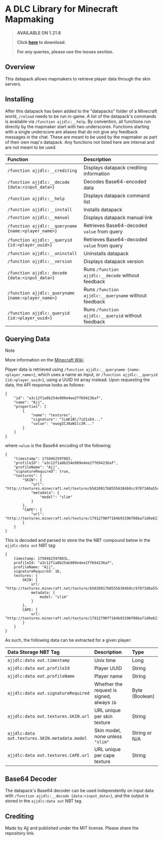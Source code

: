 # A DLC Library for Minecraft Mapmaking

> **AVAILABLE ON 1.21.8**
>
> **Click [here](https://github.com/AjjMC/ajjdlc/archive/refs/heads/main.zip) to download.**
>
> **For any queries, please use the issues section.**

## Overview

This datapack allows mapmakers to retrieve player data through the skin servers.

## Installing

After this datapack has been added to the "datapacks" folder of a Minecraft world, ``/reload`` needs to be run in-game. A list of the datapack's commands is available via ``/function ajjdlc:__help``. By convention, all functions run directly by the mapmaker start with two underscores. Functions starting with a single underscore are aliases that do not give any feedback messages in the chat. These are meant to be used by the mapmaker as part of their own map's datapack. Any functions not listed here are internal and are not meant to be used.

| Function                                              | Description                                            |
|:------------------------------------------------------|:-------------------------------------------------------|
| ``/function ajjdlc:__crediting``                      | Displays datapack crediting information                |
| ``/function ajjdlc:__decode {data:<input_data>}``     | Decodes Base64-encoded data                            |
| ``/function ajjdlc:__help``                           | Displays datapack command list                         |
| ``/function ajjdlc:__install``                        | Installs datapack                                      |
| ``/function ajjdlc:__manual``                         | Displays datapack manual link                          |
| ``/function ajjdlc:__queryname {name:<player_name>}`` | Retrieves Base64-decoded ``value`` from query          |
| ``/function ajjdlc:__queryid {id:<player_uuid>}``     | Retrieves Base64-decoded ``value`` from query          |
| ``/function ajjdlc:__uninstall``                      | Uninstalls datapack                                    |
| ``/function ajjdlc:__version``                        | Displays datapack version                              |
| ``/function ajjdlc:_decode {data:<input_data>}``      | Runs ``/function ajjdlc:__decode`` without feedback    |
| ``/function ajjdlc:_queryname {name:<player_name>}``  | Runs ``/function ajjdlc:__queryname`` without feedback |
| ``/function ajjdlc:_queryid {id:<player_uuid>}``      | Runs ``/function ajjdlc:__queryid`` without feedback   |

## Querying Data

> [!NOTE]
> More information on the [Minecraft Wiki](https://minecraft.wiki/w/Mojang_API#Query_player's_skin_and_cape).

Player data is retrieved using ``/function ajjdlc:__queryname {name:<player_name>}``, which uses a name as input, or ``/function ajjdlc:__queryid {id:<player_uuid>}``, using a UUID Int array instead. Upon requesting the data, the API response looks as follows:

```
{
    "id": "a3c12f1a8b254e989e4ee2ff694236af",
    "name": "Ajj",
    "properties": [
        {
            "name": "textures",
            "signature": "lLmK1Bl/7iO1xE4..."
            "value": "ewogICJ0aW1lc3R..."
        }
    ]
}
```

where ``value`` is the Base64 encoding of the following:

```
{
    "timestamp": 1750462597883,
    "profileId": "a3c12f1a8b254e989e4ee2ff694236af",
    "profileName": "Ajj",
    "signatureRequired": true,
    "textures": {
        "SKIN": {
            "url": "http://textures.minecraft.net/texture/b5820917b85556384b9cc97073d0a55c07599cabc3f4e4785d93937f8ba887e1",
            "metadata": {
                "model": "slim"
            }
        },
        "CAPE": {
            "url": "http://textures.minecraft.net/texture/17912790ff164b93196f08ba71d0e62129304776d0f347334f8a6eae509f8a56"
        }
    }
}
```

This is decoded and parsed to store the the NBT compound below in the ``ajjdlc:data out`` NBT tag:

```
{
    timestamp: 1750462597883L,
    profileId: "a3c12f1a8b254e989e4ee2ff694236af",
    profileName: "Ajj",
    signatureRequired: 1b,
    textures: {
        SKIN: {
            url: "http://textures.minecraft.net/texture/b5820917b85556384b9cc97073d0a55c07599cabc3f4e4785d93937f8ba887e1",
            metadata: {
                model: "slim"
            }
        },
        CAPE: {
            url: "http://textures.minecraft.net/texture/17912790ff164b93196f08ba71d0e62129304776d0f347334f8a6eae509f8a56"
        }
    }
}
```

As such, the following data can be extracted for a given player:

| Data Storage NBT Tag                             | Description                                  | Type           |
|:-------------------------------------------------|:---------------------------------------------|:---------------|
| ``ajjdlc:data out.timestamp``                    | Unix time                                    | Long           |
| ``ajjdlc:data out.profileId``                    | Player UUID                                  | String         |
| ``ajjdlc:data out.profileName``                  | Player name                                  | String         |
| ``ajjdlc:data out.signatureRequired``            | Whether the request is signed, always ``1b`` | Byte (Boolean) |
| ``ajjdlc:data out.textures.SKIN.url``            | URL unique per skin texture                  | String         |
| ``ajjdlc:data out.textures.SKIN.metadata.model`` | Skin model, none unless ``"slim"``           | String or N/A  |
| ``ajjdlc:data out.textures.CAPE.url``            | URL unique per cape texture                  | String         |

## Base64 Decoder

The datapack's Base64 decoder can be used independently on input data with ``/function ajjdlc:__decode {data:<input_data>}``, and the output is stored in the ``ajjdlc:data out`` NBT tag.

## Crediting

Made by Ajj and published under the MIT license. Please share the repository link.
